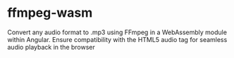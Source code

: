# ffmpeg-wasm
Convert any audio format to .mp3 using FFmpeg in a WebAssembly module within Angular. Ensure compatibility with the HTML5 audio tag for seamless audio playback in the browser
